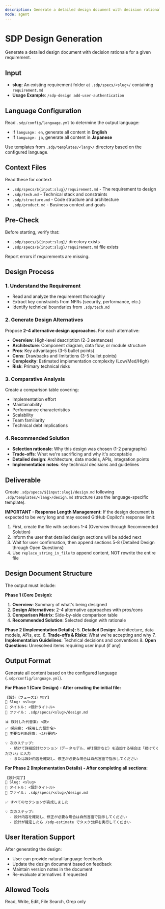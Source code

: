 ```yaml
---
description: Generate a detailed design document with decision rationale for a given requirement
mode: agent
---
```


# SDP Design Generation

Generate a detailed design document with decision rationale for a given requirement.

## Input

- **slug**: An existing requirement folder at `.sdp/specs/<slug>/` containing `requirement.md`
- **Usage Example**: `/sdp-design add-user-authentication`

## Language Configuration

Read `.sdp/config/language.yml` to determine the output language:
- If `language: en`, generate all content in **English**
- If `language: ja`, generate all content in **Japanese**

Use templates from `.sdp/templates/<lang>/` directory based on the configured language.

## Context Files

Read these for context:
- `.sdp/specs/${input:slug}/requirement.md` - The requirement to design
- `.sdp/tech.md` - Technical stack and constraints
- `.sdp/structure.md` - Code structure and architecture
- `.sdp/product.md` - Business context and goals

## Pre-Check

Before starting, verify that:
- `.sdp/specs/${input:slug}/` directory exists
- `.sdp/specs/${input:slug}/requirement.md` file exists

Report errors if requirements are missing.

## Design Process

### 1. Understand the Requirement

- Read and analyze the requirement thoroughly
- Extract key constraints from NFRs (security, performance, etc.)
- Identify technical boundaries from `.sdp/tech.md`

### 2. Generate Design Alternatives

Propose **2-4 alternative design approaches**. For each alternative:

- **Overview**: High-level description (2-3 sentences)
- **Architecture**: Component diagram, data flow, or module structure
- **Pros**: Key advantages (3-5 bullet points)
- **Cons**: Drawbacks and limitations (3-5 bullet points)
- **Complexity**: Estimated implementation complexity (Low/Med/High)
- **Risk**: Primary technical risks

### 3. Comparative Analysis

Create a comparison table covering:
- Implementation effort
- Maintainability
- Performance characteristics
- Scalability
- Team familiarity
- Technical debt implications

### 4. Recommended Solution

- **Selection rationale**: Why this design was chosen (1-2 paragraphs)
- **Trade-offs**: What we're sacrificing and why it's acceptable
- **Detailed design**: Architecture, data models, APIs, integration points
- **Implementation notes**: Key technical decisions and guidelines

## Deliverable

Create `.sdp/specs/${input:slug}/design.md` following `.sdp/templates/<lang>/design.md` structure (use the language-specific template).

**IMPORTANT - Response Length Management:**
If the design document is expected to be very long and may exceed GitHub Copilot's response limit:
1. First, create the file with sections 1-4 (Overview through Recommended Solution)
2. Inform the user that detailed design sections will be added next
3. Wait for user confirmation, then append sections 5-8 (Detailed Design through Open Questions)
4. Use `replace_string_in_file` to append content, NOT rewrite the entire file

## Design Document Structure

The output must include:

**Phase 1 (Core Design):**
1. **Overview**: Summary of what's being designed
2. **Design Alternatives**: 2-4 alternative approaches with pros/cons
3. **Comparison Matrix**: Side-by-side comparison table
4. **Recommended Solution**: Selected design with rationale

**Phase 2 (Implementation Details):**
5. **Detailed Design**: Architecture, data models, APIs, etc.
6. **Trade-offs & Risks**: What we're accepting and why
7. **Implementation Guidelines**: Technical decisions and conventions
8. **Open Questions**: Unresolved items requiring user input (if any)

## Output Format

Generate all content based on the configured language (`.sdp/config/language.yml`).

**For Phase 1 (Core Design) - After creating the initial file:**

```
【設計（フェーズ1）完了】
📐 Slug: <slug>
📝 タイトル: <設計タイトル>
📁 ファイル: .sdp/specs/<slug>/design.md

📊 検討した代替案: <数>
✅ 採用案: <採用した設計名>
📌 主要な判断理由: <1行要約>

💡 次のステップ:
  - 続けて詳細設計セクション（データモデル、API設計など）を追加する場合は「続けてください」と入力
  - または設計内容を確認し、修正が必要な場合は自然言語で指示してください
```

**For Phase 2 (Implementation Details) - After completing all sections:**

```
【設計完了】
📐 Slug: <slug>
📝 タイトル: <設計タイトル>
📁 ファイル: .sdp/specs/<slug>/design.md

✅ すべてのセクションが完成しました

💡 次のステップ:
  - 設計内容を確認し、修正が必要な場合は自然言語で指示してください
  - 設計が確定したら /sdp-estimate でタスク分解を実行してください
```

## User Iteration Support

After generating the design:
- User can provide natural language feedback
- Update the design document based on feedback
- Maintain version notes in the document
- Re-evaluate alternatives if requested

## Allowed Tools

Read, Write, Edit, File Search, Grep only
